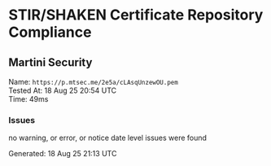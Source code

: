 # STIR/SHAKEN Certificate Repository Compliance

## Martini Security

Name: `https://p.mtsec.me/2e5a/cLAsqUnzewOU.pem`\
Tested At: 18 Aug 25 20:54 UTC\
Time: 49ms

### Issues

no warning, or error, or notice date level issues were found

Generated: 18 Aug 25 21:13 UTC